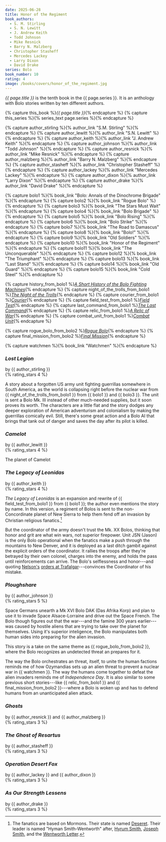 ```yaml
---
date: 2025-06-28
title: Honor of the Regiment
book_authors:
  - S. M. Stirling
  - S. N. Lewitt
  - J. Andrew Keith
  - Todd Johnson
  - Mike Resnick
  - Barry N. Malzberg
  - Christopher Stasheff
  - Mercedes Lackey
  - Larry Dixon
  - David Drake
series: Bolo
book_number: 10
rating: 4
image: /books/covers/honor_of_the_regiment.jpg
---
```


<cite class="book-title">{{ page.title }}</cite> is the tenth book in the
<span class="book-series">{{ page.series }}</span>. It is an anthology with
Bolo stories written by ten different authors.

{% capture this_book %}<cite class="book-title">{{ page.title }}</cite>{% endcapture %}
{% capture this_series %}{% series_text page.series %}{% endcapture %}

{% capture author_stirling %}{% author_link "S.M. Stirling" %}{% endcapture %}
{% capture author_lewitt %}{% author_link "S.N. Lewitt" %}{% endcapture %}
{% capture author_keith %}{% author_link "J. Andrew Keith" %}{% endcapture %}
{% capture author_johnson %}{% author_link "Todd Johnson" %}{% endcapture %}
{% capture author_resnick %}{% author_link "Mike Resnick" %}{% endcapture %}
{% capture author_malzberg %}{% author_link "Barry N. Malzberg" %}{% endcapture %}
{% capture author_stasheff %}{% author_link "Christopher Stasheff" %}{% endcapture %}
{% capture author_lackey %}{% author_link "Mercedes Lackey" %}{% endcapture %}
{% capture author_dixon %}{% author_link "Larry Dixon" %}{% endcapture %}
{% capture author_drake %}{% author_link "David Drake" %}{% endcapture %}

{% capture bolo1 %}{% book_link "Bolo: Annals of the Dinochrome Brigade" %}{% endcapture %}
{% capture bolo2 %}{% book_link "Rogue Bolo" %}{% endcapture %}
{% capture bolo3 %}{% book_link "The Stars Must Wait" %}{% endcapture %}
{% capture bolo4 %}{% book_link "Bolo Brigade" %}{% endcapture %}
{% capture bolo5 %}{% book_link "Bolo Rising" %}{% endcapture %}
{% capture bolo6 %}{% book_link "Bolo Strike" %}{% endcapture %}
{% capture bolo7 %}{% book_link "The Road to Damascus" %}{% endcapture %}
{% capture bolo8 %}{% book_link "Bolo!" %}{% endcapture %}
{% capture bolo9 %}{% book_link "Old Soldiers" %}{% endcapture %}
{% capture bolo10 %}{% book_link "Honor of the Regiment" %}{% endcapture %}
{% capture bolo11 %}{% book_link "The Unconquerable" %}{% endcapture %}
{% capture bolo12 %}{% book_link "The Triumphant" %}{% endcapture %}
{% capture bolo13 %}{% book_link "Last Stand" %}{% endcapture %}
{% capture bolo14 %}{% book_link "Old Guard" %}{% endcapture %}
{% capture bolo15 %}{% book_link "Cold Steel" %}{% endcapture %}

{% capture history_from_bolo1 %}<a href="/books/bolo_annals_of_the_dinochrome_brigade/#a-short-history-of-the-bolo-fighting-machines"><cite class="short-story-title">A Short History of the Bolo Fighting Machines</cite></a>{% endcapture %}
{% capture night_of_the_trolls_from_bolo1 %}<a href="/books/bolo_annals_of_the_dinochrome_brigade/#the-night-of-the-trolls"><cite class="short-story-title">The Night of the Trolls</cite></a>{% endcapture %}
{% capture courier_from_bolo1 %}<a href="/books/bolo_annals_of_the_dinochrome_brigade/#courier"><cite class="short-story-title">Courier</cite></a>{% endcapture %}
{% capture field_test_from_bolo1 %}<a href="/books/bolo_annals_of_the_dinochrome_brigade/#field-test"><cite class="short-story-title">Field Test</cite></a>{% endcapture %}
{% capture last_command_from_bolo1 %}<a href="/books/bolo_annals_of_the_dinochrome_brigade/#the-last-command"><cite class="short-story-title">The Last Command</cite></a>{% endcapture %}
{% capture relic_from_bolo1 %}<a href="/books/bolo_annals_of_the_dinochrome_brigade/#a-relic-of-war"><cite class="short-story-title">A Relic of War</cite></a>{% endcapture %}
{% capture combat_unit_from_bolo1 %}<a href="/books/bolo_annals_of_the_dinochrome_brigade/#combat-unit"><cite class="short-story-title">Combat Unit</cite></a>{% endcapture %}

{% capture rogue_bolo_from_bolo2 %}<a href="/books/rogue_bolo/#rogue-bolo"><cite class="short-story-title">Rogue Bolo</cite></a>{% endcapture %}
{% capture final_mission_from_bolo2  %}<a href="/books/rogue_bolo/#final-mission"><cite class="short-story-title">Final Mission</cite></a>{% endcapture %}

{% capture watchmen %}{% book_link "Watchmen" %}{% endcapture %}

### <cite class="short-story-title">Lost Legion</cite>
<div class="written-by">by {{ author_stirling }}</div>
{% rating_stars 4 %}

A story about a forgotten US army unit fighting guerrillas somewhere in South
America, as the world is collapsing right before the nuclear war from {{
night_of_the_trolls_from_bolo1 }} from {{ bolo1 }} and {{ bolo3 }}. The unit
is sent a Bolo Mk. III instead of other much-needed supplies, but it soon
proves its worth. The characters are a little flat and the story dodges any
deeper exploration of American adventurism and colonialism by making the
guerrillas comically evil. Still, there's some great action and a Bolo AI that
brings that tank out of danger and saves the day after its pilot is killed.

### <cite class="short-story-title">Camelot</cite>
<div class="written-by">by {{ author_lewitt }}</div>
{% rating_stars 4 %}

The planet of Camelot

### <cite class="short-story-title">The Legacy of Leonidas</cite>
<div class="written-by">by {{ author_keith }}</div>
{% rating_stars 4 %}

<cite class="short-story-title">The Legacy of Leonidas</cite> is an expansion
and rewrite of {{ field_test_from_bolo1 }} from {{ bolo1 }}; the author even
mentions the story by name. In this version, a regiment of Bolos is sent to
the non-Concordinate planet of New Sierra to help them fend off an invasion by
Christian religious fanatics.[^mormons]

[^mormons]:
    The fanatics are based on Mormons. Their state is named
    [Deseret][deseret]. Their leader is named "Hyman Smith-Wentworth" after,
    [Hyrum Smith][hyrum], [Joseph Smith][smith], and the [Wentworth
    Letter][wentworth].

[deseret]: https://en.wikipedia.org/wiki/State_of_Deseret
[hyrum]: https://en.wikipedia.org/wiki/Hyrum_Smith
[smith]: https://en.wikipedia.org/wiki/Joseph_Smith
[wentworth]: https://en.wikipedia.org/wiki/Wentworth_letter

But the coordinator of the army doesn't trust the Mk. XX Bolos, thinking that
honor and grit are what win wars, not superior firepower. Unit JSN (Jason) is
the only Bolo operational when the fanatics make a push through the mountains
to New Denver, and it is deployed as a last ditch gambit against the explicit
orders of the coordinator. It rallies the troops after they're betrayed by
their own colonel, charges into the enemy, and holds the pass until
reinforcements can arrive. The Bolo's selflessness and honor---and quoting
[Nelson's][nelson] [orders at Trafalgar][duty]---convinces the Coordinator of
his mistake.

[nelson]: https://en.wikipedia.org/wiki/Horatio_Nelson,_1st_Viscount_Nelson
[duty]: https://en.wikipedia.org/wiki/England_expects_that_every_man_will_do_his_duty

### <cite class="short-story-title">Ploughshare</cite>
<div class="written-by">by {{ author_johnson }}</div>
{% rating_stars 5 %}

Space Germans unearth a Mk XVI Bolo DAK (Das Afrika Korp) and plan to use it
to invade Space Alsace-Lorraine and drive out the Space French. The Bolo
though figures out that the war---and the famine 300 years earlier---was
caused by hostile aliens that are trying to take over the planet for
themselves. Using it's superior inteligence, the Bolo manipulates both human
sides into preparing for the alien invasion.

This story is a take on the same theme as {{ rogue_bolo_from_bolo2 }}, where
the Bolo recognizes an undetected threat an prepares for it.

The way the Bolo orchestrates an threat, itself, to unite the human factions
reminds me of how Ozymandias sets up an alien threat to prevent a nuclear war
in {{ watchmen }}. The way the humans come together to defeat the alien
invaders reminds me of <cite class="movie-title">Independence Day</cite>. It
is also similar to some previous short stories---like {{ relic_from_bolo1 }}
and {{ final_mission_from_bolo2 }}---where a Bolo is woken up and has to
defend humans from an unanticipated alien attack.

### <cite class="short-story-title">Ghosts</cite>
<div class="written-by">by {{ author_resnick }} and {{ author_malzberg }}</div>
{% rating_stars 3 %}

### <cite class="short-story-title">The Ghost of Resartus</cite>
<div class="written-by">by {{ author_stasheff }}</div>
{% rating_stars 3 %}

### <cite class="short-story-title">Operation Desert Fox</cite>
<div class="written-by">by {{ author_lackey }} and {{ author_dixon }}</div>
{% rating_stars 3 %}

### <cite class="short-story-title">As Our Strength Lessens</cite>
<div class="written-by">by {{ author_drake }}</div>
{% rating_stars 3 %}
